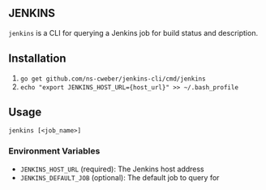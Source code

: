 JENKINS
-------

`jenkins` is a CLI for querying a Jenkins job for build status and description.

## Installation

1. `go get github.com/ns-cweber/jenkins-cli/cmd/jenkins`
2. `echo "export JENKINS_HOST_URL={host_url}" >> ~/.bash_profile`

## Usage

`jenkins [<job_name>]`

### Environment Variables

- `JENKINS_HOST_URL` (required): The Jenkins host address
- `JENKINS_DEFAULT_JOB` (optional): The default job to query for
